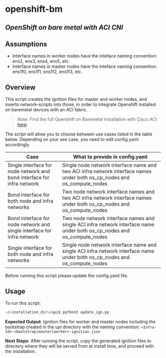# openshift-bm
## _OpenShift on bare metal with ACI CNI_


## Assumptions

- Interface names in worker nodes have the inteface naming convention: ens2, ens3, ens4, ens5, etc.
- Interface names in master nodes have the inteface naming convention: ens1f0, ens1f1, ens1f2, ens1f3, etc.

## Overview

This script creates the ignition files for master and worker nodes, and inserts network-scripts into those, in order to integrate Openshift installed on baremetal devices with an ACI fabric.

> Note: Find the full Openshift on Baremetal installation with Cisco ACI [here](https://www.cisco.com/c/en/us/td/docs/dcn/aci/containers/installation/installing-openshift-4-10-on-baremetal.html).

The script will allow you to choose between use cases listed in the table below. Depending on your use case, you need to edit config.yaml accordingly.

| Case | What to provide in config.yaml |
| ------ | ------ |
| Single interface for node network and bond interface for infra network | Single node network interface name and two ACI infra network interface names under both os_cp_nodes and os_compute_nodes |
| Bond interface for both node and infra networks | Two node network interface names and two ACI infra network interface names under both os_cp_nodes and os_compute_nodes |
| Bond interface for node network and single interface for infra network | Two node network interface names and single ACI infra network interface name under both os_cp_nodes and os_compute_nodes |
| Single interface for both node and infra networks | Single node network interface name and single ACI infra network interface name under both os_cp_nodes and os_compute_nodes |

Before running this script please update the config.yaml file.

## Usage

To run this script: 
```sh
~/<installation_dir>/upi$ python3 update_ign.py
```

**Expected Output**: Ignition files for worker and master nodes including the bootstrap created in the *upi* directory with the naming convention: ```<Infra-Id>-<bootstrap|master|worker>-ignition.json```

**Next Steps**: After running the script, copy the generated ignition files to directory where they will be served from at install time, and proceed with the installation.